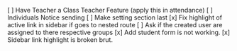 [ ] Have Teacher a Class Teacher Feature (apply this in attendance)
[ ] Individuals Notice sending
[ ] Make setting section last
[x] Fix highlight of active link in sidebar if goes to nested route
[ ] Ask if the created user are assigned to there respective groups
[x] Add student form is not working.
[x] Sidebar link highlight is broken brut.
